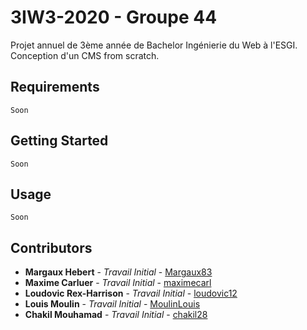 # 3IW3-2020 - Groupe 44
Projet annuel de 3ème année de Bachelor Ingénierie du Web à l'ESGI.
Conception d'un CMS from scratch.

## Requirements
```
Soon
```

## Getting Started
```
Soon
```

## Usage
```
Soon
```


## Contributors
* **Margaux Hebert** - *Travail Initial* - [Margaux83](https://github.com/Margaux83)
* **Maxime Carluer** - *Travail Initial* - [maximecarl](https://github.com/maximecarl)
* **Loudovic Rex-Harrison** - *Travail Initial* - [loudovic12](https://github.com/loudovic12)
* **Louis Moulin** - *Travail Initial* - [MoulinLouis](https://github.com/MoulinLouis)
* **Chakil Mouhamad** - *Travail Initial* - [chakil28](https://github.com/chakil28)
